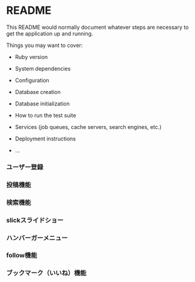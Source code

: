 # README

This README would normally document whatever steps are necessary to get the
application up and running.

Things you may want to cover:

* Ruby version

* System dependencies

* Configuration

* Database creation

* Database initialization

* How to run the test suite

* Services (job queues, cache servers, search engines, etc.)

* Deployment instructions

* ...

### ユーザー登録
### 投稿機能
### 検索機能
### slickスライドショー
### ハンバーガーメニュー
### follow機能
### ブックマーク（いいね）機能